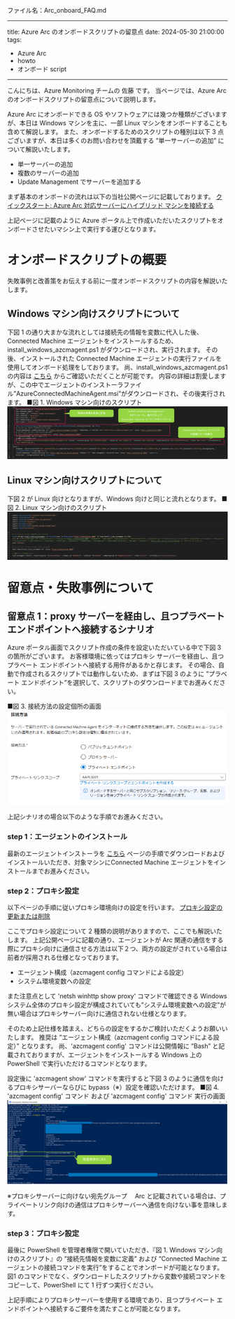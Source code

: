 ファイル名：Arc_onboard_FAQ.md

---
title: Azure Arc のオンボードスクリプトの留意点
date: 2024-05-30 21:00:00
tags:
  - Azure Arc
  - howto
  - オンボード script
---

<!-- more -->
こんにちは、Azure Monitoring チームの 佐藤 です。
当ページでは、Azure Arc のオンボードスクリプトの留意点について説明します。

Azure Arc にオンボードできる OS やソフトウェアには幾つか種類がございますが、本日は Windows マシンを主に、一部 Linux マシンをオンボードすることも含めて解説します。
また、オンボードするためのスクリプトの種別は以下 3 点ございますが、本日は多くのお問い合わせを頂戴する ”単一サーバーの追加” について解説いたします。
- 単一サーバーの追加
- 複数のサーバーの追加 
- Update Management でサーバーを追加する

まず基本のオンボードの流れは以下の当社公開ページに記載しております。
[クイックスタート: Azure Arc 対応サーバーにハイブリッド マシンを接続する](https://learn.microsoft.com/ja-jp/azure/azure-arc/servers/learn/quick-enable-hybrid-vm)

上記ページに記載のように Azure ポータル上で作成いただいたスクリプトをオンボードさせたいマシン上で実行する運びとなります。

# オンボードスクリプトの概要
失敗事例と改善策をお伝えする前に一度オンボードスクリプトの内容を解説いたします。

## Windows マシン向けスクリプトについて
下図 1 の通り大まかな流れとしては接続先の情報を変数に代入した後、Connected Machine エージェントをインストールするため、install_windows_azcmagent.ps1 がダウンロードされ、実行されます。
その後、インストールされた Connected Machine エージェントの実行ファイルを使用してオンボード処理をしております。
尚、install_windows_azcmagent.ps1 の内容は [こちら](https://gbl.his.arc.azure.com/installationScripts?api-version=1.0-preview&platform=windows) からご確認いただくことが可能です。
内容の詳細は割愛しますが、この中でエージェントのインストーラファイル”AzureConnectedMachineAgent.msi”がダウンロードされ、その後実行されます。
■図 1. Windows マシン向けのスクリプト
![](Arc_onboard_FAQ/01.png)

## Linux マシン向けスクリプトについて
下図 2 が Linux 向けとなりますが、Windows 向けと同じと流れとなります。
■図 2. Linux マシン向けのスクリプト
![](Arc_onboard_FAQ/02.png)


# 留意点・失敗事例について

## 留意点 1：proxy サーバーを経由し、且つプラベート エンドポイントへ接続するシナリオ
Azure ポータル画面でスクリプト作成の条件を設定いただいている中で下図 3 の箇所がございます。
お客様環境に依ってはプロキシ サーバーを経由し、且つプラベート エンドポイントへ接続する用件があるかと存じます。
その場合、自動で作成されるスクリプトでは動作しないため、まずは下図 3 のように ”プラベート エンドポイント”を選択して、スクリプトのダウンロードまでお進みください。

■図 3. 接続方法の設定個所の画面
![](Arc_onboard_FAQ/03.png)

上記シナリオの場合以下のような手順でお進みください。

### step 1：エージェントのインストール
最新のエージェントインストーラを [こちら](https://learn.microsoft.com/ja-jp/azure/azure-arc/servers/agent-overview#agent-resources) ページの手順でダウンロードおよびインストールいただき、対象マシンにConnected Machine エージェントをインストールまでお進みください。

### step 2：プロキシ設定
以下ページの手順に従いプロキシ環境向けの設定を行います。
[プロキシ設定の更新または削除](https://learn.microsoft.com/ja-jp/azure/azure-arc/servers/manage-agent?tabs=windows#update-or-remove-proxy-settings) 

ここでプロキシ設定について 2 種類の説明がありますので、ここでも解説いたします。
上記公開ページに記載の通り、エージェントが Arc 関連の通信をする際にプロキシ向けに通信させる方法は以下２つ、両方の設定がされている場合は前者が採用される仕様となっております。
 - エージェント構成（azcmagent config コマンドによる設定）
 - システム環境変数への設定



また注意点として 'netsh winhttp show proxy' コマンドで確認できる Windows システム全体のプロキシ設定が構成されていても”システム環境変数への設定”が無い場合はプロキシサーバー向けに通信されない仕様となります。


そのため上記仕様を踏まえ、どちらの設定をするかご検討いただくようお願いいたします。
推奨は ”エージェント構成（azcmagent config コマンドによる設定）” となります。
尚、'azcmagent config' コマンドは公開情報に ”Bash” と記載されておりますが、エージェントをインストールする Windows 上の PowerShell で実行いただけるコマンドとなります。

設定後に 'azcmagent show' コマンドを実行すると下図 3 のように通信を向けるプロキシサーバーならびに bypass（※）設定を確認いただけます。
■図 4. 'azcmagent config' コマンド および 'azcmagent config' コマンド 実行の画面
![](Arc_onboard_FAQ/04.png)

※プロキシサーバーに向けない宛先グループ
　Arc と記載されている場合は、プライベートリンク向けの通信はプロキシサーバーへ通信を向けない事を意味します。

### step 3：プロキシ設定
最後に PowerShell を管理者権限で開いていただき、『図 1. Windows マシン向けのスクリプト』の ”接続先情報を変数に定義” および ”Connected Machine エージェントの接続コマンドを実行”をすることでオンボードが可能となります。
図1 のコマンドでなく、ダウンロードしたスクリプトから変数や接続コマンドをコピーして、PowerShell にて 1 行ずつ実行ください。

上記手順によりプロキシサーバーを使用する環境であり、且つプライベート エンドポイントへ接続するご要件を満たすことが可能となります。



